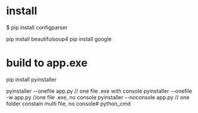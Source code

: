# install
$ pip install configparser

pip install beautifulsoup4
pip install google

# build to app.exe
pip install pyinstaller

pyinstaller --onefile app.py // one file .exe with console
pyinstaller --onefile -w app.py //one file .exe, no console
pyinstaller --noconsole app.py // one folder constain multi file, no console# python_cmd

